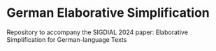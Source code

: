 # German Elaborative Simplification
Repository to accompany the SIGDIAL 2024 paper: Elaborative Simplification for German-language Texts
